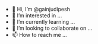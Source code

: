 - 👋 Hi, I’m @gainjudipesh
- 👀 I’m interested in ...
- 🌱 I’m currently learning ...
- 💞️ I’m looking to collaborate on ...
- 📫 How to reach me ...

<!---
gainjudipesh/gainjudipesh is a ✨ special ✨ repository because its `README.md` (this file) appears on your GitHub profile.
You can click the Preview link to take a look at your changes.
--->
